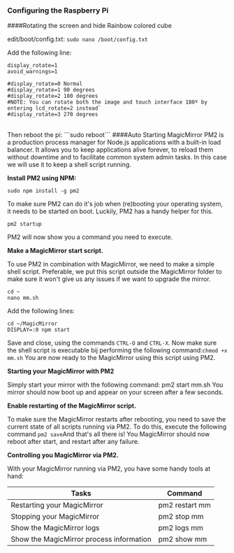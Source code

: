 ### Configuring the Raspberry Pi

####Rotating the screen and hide Rainbow colored cube

edit/boot/config.txt:
```sudo nano /boot/config.txt```

Add the following line:
```
display_rotate=1
avoid_warnings=1

#display_rotate=0 Normal
#display_rotate=1 90 degrees
#display_rotate=2 180 degrees
#NOTE: You can rotate both the image and touch interface 180º by entering lcd_rotate=2 instead`
#display_rotate=3 270 degrees
```
<br/>
Then reboot the pi:
```sudo reboot```
####Auto Starting MagicMirror
PM2 is a production process manager for Node.js applications with a built-in load balancer. It allows you to keep applications alive forever, to reload them without downtime and to facilitate common system admin tasks. In this case we will use it to keep a shell script running.

**Install PM2 using NPM:** <br/>
```
sudo npm install -g pm2
```
To make sure PM2 can do it's job when (re)booting your operating system, it needs to be started on boot. Luckily, PM2 has a handy helper for this.
```
pm2 startup
```
PM2 will now show you a command you need to execute.

**Make a MagicMirror start script.**

To use PM2 in combination with MagicMirror, we need to make a simple shell script. Preferable, we put this script outside the MagicMirror folder to make sure it won't give us any issues if we want to upgrade the mirror.
```
cd ~
nano mm.sh
```
Add the following lines:
```
cd ~/MagicMirror
DISPLAY=:0 npm start
```
Save and close, using the commands ```CTRL-O``` and ```CTRL-X```. Now make sure the shell script is executable bij performing the following command:```chmod +x mm.sh```
You are now ready to the MagicMirror using this script using PM2.

**Starting your MagicMirror with PM2**

Simply start your mirror with the following command:
pm2 start mm.sh
You mirror should now boot up and appear on your screen after a few seconds.

**Enable restarting of the MagicMirror script.**

To make sure the MagicMirror restarts after rebooting, you need to save the current state of all scripts running via PM2. To do this, execute the following command ```pm2 save```And that's all there is! You MagicMirror should now reboot after start, and restart after any failure.

**Controlling you MagicMirror via PM2.**

With your MagicMirror running via PM2, you have some handy tools at hand:

| Tasks | Command |
| -- | -- |
| Restarting your MagicMirror | pm2 restart mm |
| Stopping your MagicMirror | pm2 stop mm |
| Show the MagicMirror logs | pm2 logs mm |
| Show the MagicMirror process information | pm2 show mm |



